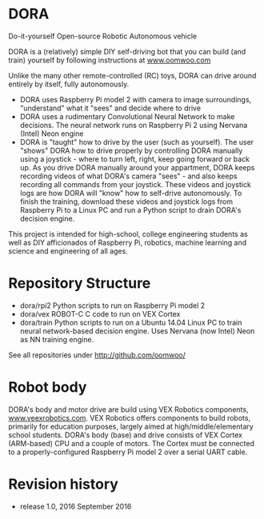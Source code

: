 # DORA
Do-it-yourself Open-source Robotic Autonomous vehicle

DORA is a (relatively) simple DIY self-driving bot that you can build (and train) yourself by following instructions at www.oomwoo.com

Unlike the many other remote-controlled (RC) toys, DORA can drive around entirely by itself, fully autonomously.

- DORA uses Raspberry Pi model 2 with camera to image surroundings, "understand" what it "sees" and decide where to drive
- DORA uses a rudimentary Convolutional Neural Network to make decisions. The neural network runs on Raspberry Pi 2 using Nervana (Intel) Neon engine
- DORA is "taught" how to drive by the user (such as yourself). The user "shows" DORA how to drive properly by controlling DORA manually using a joystick - where to turn left, right, keep going forward or back up. As you drive DORA manually around your appartment, DORA keeps recording videos of what DORA's camera "sees" - and also keeps recording all commands from your joystick. These videos and joystick logs are how DORA will "know" how to self-drive autonomously. To finish the training, download these videos and joystick logs from Raspberry Pi to a Linux PC and run a Python script to drain DORA's decision engine.

This project is intended for high-school, college engineering students as well as DIY afficionados of Raspberry Pi, robotics, machine learning and science and engineering of all ages.

# Repository Structure
- dora/rpi2
  Python scripts to run on Raspberry Pi model 2
- dora/vex
  ROBOT-C C code to run on VEX Cortex
- dora/train
  Python scripts to run on a Ubuntu 14.04 Linux PC to train neural network-based decision engine. Uses Nervana (now Intel) Neon as NN training engine.

See all repositories under http://github.com/oomwoo/

# Robot body
DORA's body and motor drive are build using VEX Robotics components, www.veexrobotics.com.
VEX Robotics offers components to build robots, primarily for education purposes, largely aimed at high/middle/elementary school students. 
DORA's body (base) and drive consists of VEX Cortex (ARM-based) CPU and a couple of motors. The Cortex must be connected to a properly-configured Raspberry Pi model 2 over a serial UART cable.

# Revision history
- release 1.0, 2016 September 2016
